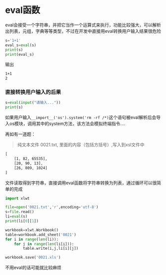 # eval函数

eval会接受一个字符串，并把它当作一个运算式来执行，功能比较强大，可以解析出列表，元组，字典等等类型，不过在开发中直接用eval转换用户输入结果很危险

```python
s='1+1'
eval_s=eval(s)
print(s)
print(eval_s)
```

输出

```txt
1+1
2
```

### 直接转换用户输入的后果

```python
s=eval(input("请输入..."))
print(s)
```

如果用户输入`__import__('os').system('rm -rf /*)`这个语句被eval解析后会导入os模块，调用其中的system方法，该方法会模拟终端指令....

再如有一道题：

> 纯文本文件 0021.txt, 里面的内容（包括方括号）,写入到xsl文件中

```txt
[
	[1, 82, 65535], 
	[20, 90, 13],
	[26, 809, 1024]
]
```

文件读取得到字符串，直接调用eval函数将字符串转换为列表，通过循环可以很简单的完成

```python
import xlwt

file=open('0021.txt','r',encoding='utf-8')
s=file.read()
li=eval(s)
print(li[0][1])

workbook=xlwt.Workbook()
table=workbook.add_sheet('0021')
for i in range(len(li)):
    for j in range(len(li[i])):
        table.write(i,j,li[i][j])

workbook.save('0021.xls')
```

不用eval的话可能就比较麻烦
